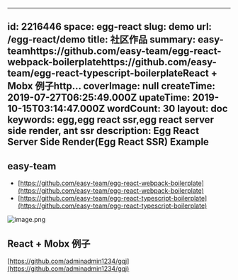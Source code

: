 
---
id: 2216446
space: egg-react
slug: demo
url: /egg-react/demo
title: 社区作品
summary: easy-teamhttps://github.com/easy-team/egg-react-webpack-boilerplatehttps://github.com/easy-team/egg-react-typescript-boilerplateReact + Mobx 例子http...
coverImage: null
createTime: 2019-07-27T06:25:49.000Z 
upateTime: 2019-10-15T03:14:47.000Z
wordCount: 30
layout: doc
keywords: egg,egg react ssr,egg react server side render, ant ssr
description: Egg React Server Side Render(Egg React SSR) Example
---

## easy-team

- [https://github.com/easy-team/egg-react-webpack-boilerplate](https://github.com/easy-team/egg-react-webpack-boilerplate)
- [https://github.com/easy-team/egg-react-typescript-boilerplate](https://github.com/easy-team/egg-react-typescript-boilerplate)

![image.png](https://cdn.nlark.com/yuque/0/2019/png/116733/1564208534905-17863d64-a741-4eac-8521-c5251996d45c.png#align=left&display=inline&height=332&name=image.png&originHeight=730&originWidth=1250&size=230688&status=done&width=568.1818058668092)

## 

## React + Mobx 例子

[https://github.com/adminadmin1234/gqj](https://github.com/adminadmin1234/gqj)

  